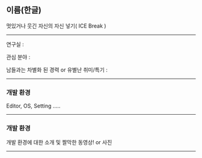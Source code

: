 ## 이름(한글)

멋있거나 웃긴 자신의 자신 넣기( ICE Break )

---

연구실 : 

관심 분야 : 

남들과는 차별화 된 경력 or 유별난 취미/특기 : 


---

### 개발 환경

Editor, OS, Setting .....


---

### 개발 환경

개발 환경에 대한 소개 및 짤막한 동영상! or 사진

---
